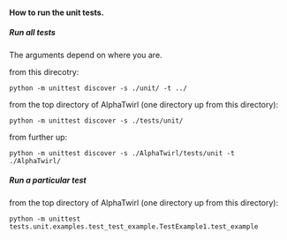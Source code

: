 
#### How to run the unit tests.

##### Run all tests

The arguments depend on where you are.

from this direcotry:
```
python -m unittest discover -s ./unit/ -t ../
```

from the top directory of AlphaTwirl (one directory up from this directory):
```
python -m unittest discover -s ./tests/unit/ 
```

from further up:
```
python -m unittest discover -s ./AlphaTwirl/tests/unit -t ./AlphaTwirl/
```

##### Run a particular test

from the top directory of AlphaTwirl (one directory up from this directory):
```
python -m unittest tests.unit.examples.test_test_example.TestExample1.test_example
```
